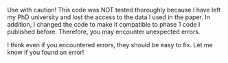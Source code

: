 Use with caution! This code was NOT tested thoroughly because I have left my PhD university and lost the access to the data I used in the paper. In addition, I changed the code to make it compatible to phase 1 code I published before. Therefore, you may encounter unexpected errors.

I think even if you encountered errors, they should be easy to fix. Let me know if you found an error!
